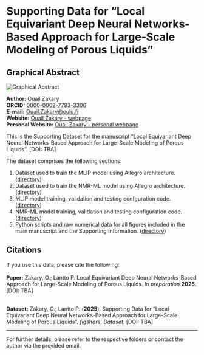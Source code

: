 # Supporting Data for “Local Equivariant Deep Neural Networks-Based Approach for Large-Scale Modeling of Porous Liquids”

## Graphical Abstract

![Graphical Abstract](./blank.png)

**Author:** Ouail Zakary  
**ORCID:** [0000-0002-7793-3306](https://orcid.org/0000-0002-7793-3306)  
**E-mail:** [Ouail.Zakary@oulu.fi](mailto:Ouail.Zakary@oulu.fi)  
**Website:** [Ouail Zakary - webpage](https://cc.oulu.fi/~nmrwww/members/Ouail_Zakary.html)  
**Personal Website:** [Ouail Zakary - personal webpage](https://ozakary.github.io/)

This is the Supporting Dataset for the manuscript “Local Equivariant Deep Neural Networks-Based Approach for Large-Scale Modeling of Porous Liquids”. [DOI: TBA]

The dataset comprises the following sections:

1. Dataset used to train the MLIP model using Allegro architecture. ([directory](./dataset_MLIP/))
2. Dataset used to train the NMR-ML model using Allegro architecture. ([directory](./dataset_NMR-ML/))
3. MLIP model training, validation and testing confguration code. ([directory](./NMR-ML_model/))
4. NMR-ML model training, validation and testing configuration code. ([directory](./NMR-ML_model/))
5. Python scripts and raw numerical data for all figures included in the main manuscript and the Supporting Information. ([directory](./figures/))

## Citations

If you use this data, please cite the following: \
\
**Paper:** Zakary, O.; Lantto P. Local Equivariant Deep Neural Networks-Based Approach for Large-Scale Modeling of Porous Liquids. *In preparation* **2025**. [DOI: TBA]

\
**Dataset:** Zakary, O.; Lantto P. (**2025**). Supporting Data for “Local Equivariant Deep Neural Networks-Based Approach for Large-Scale Modeling of Porous Liquids”. *figshare. Dataset.* [DOI: TBA]

---

For further details, please refer to the respective folders or contact the author via the provided email.
